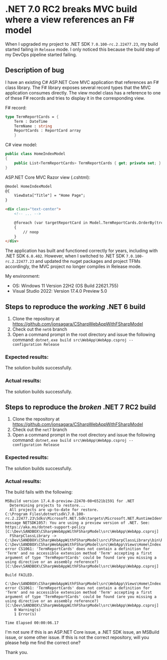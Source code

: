 # .NET 7.0 RC2 breaks MVC build where a view references an F# model

When I upgraded my project to .NET SDK `7.0.100-rc.2.22477.23`, my build started failing in `Release` mode. I only noticed this because the build step of my DevOps pipeline started failing.

## Description of bug

I have an existing C# ASP.NET Core MVC application that references an F# class library. The F# library exposes several record types that the MVC application consumes directly. The view model class has a reference to one of these F# records and tries to display it in the corresponding view.

F# record:

```fsharp
type TermReportCards = {
    Term : DateTime
    TermName : string
    ReportCards : ReportCard array
    }
```

C# view model:

```csharp
public class HomeIndexModel
{
    public List<TermReportCards> TermReportCards { get; private set; } = new();
}
```

ASP.NET Core MVC Razor view (.cshtml):

```html
@model HomeIndexModel
@{
    ViewData["Title"] = "Home Page";
}

<div class="text-center">
    <!-- ... -->

    @foreach (var targetReportCard in Model.TermReportCards.OrderBy(trc => trc.Term))
    {
        // noop
    }
</div>
```

The application has built and functioned correctly for years, including with .NET SDK `6.0.402`. However, when I switched to .NET SDK `7.0.100-rc.2.22477.23` and updated the nuget packages and project TFMs accordingly, the MVC project no longer compiles in Release mode.

My environment:

- OS: Windows 11 Version 22H2 (OS Build 22621.755)
- Visual Studio 2022: Version 17.4.0 Preview 5.0


## Steps to reproduce the *working* .NET 6 build

1. Clone the repository at https://github.com/jonsagara/CSharpWebAppWithFSharpModel
1. Check out the `net6` branch
1. Open a command prompt in the root directory and issue the following command: `dotnet.exe build src\WebApp\WebApp.csproj --configuration Release `

### Expected results:

The solution builds successfully.

### Actual results:

The solution builds successfully.

## Steps to reproduce the *broken* .NET 7 RC2 build

1. Clone the repository at https://github.com/jonsagara/CSharpWebAppWithFSharpModel
1. Check out the `net7` branch
1. Open a command prompt in the root directory and issue the following command: `dotnet.exe build src\WebApp\WebApp.csproj --configuration Release `

### Expected results:

The solution builds successfully.

### Actual results:

The build fails with the following:

```
MSBuild version 17.4.0-preview-22470-08+6521b1591 for .NET
  Determining projects to restore...
  All projects are up-to-date for restore.
C:\Program Files\dotnet\sdk\7.0.100-rc.2.22477.23\Sdks\Microsoft.NET.Sdk\targets\Microsoft.NET.RuntimeIdentifierInference.targets(257,5): message NETSDK1057: You are using a preview version of .NET. See: https://aka.ms/dotnet-support-policy [C:\Dev\SANDBOX\CSharpWebAppWithFSharpModel\src\WebApp\WebApp.csproj]
  FSharpClassLibrary -> C:\Dev\SANDBOX\CSharpWebAppWithFSharpModel\src\FSharpClassLibrary\bin\Release\net7.0\FSharpClassLibrary.dll
C:\Dev\SANDBOX\CSharpWebAppWithFSharpModel\src\WebApp\Views\Home\Index.cshtml(10,80): error CS1061: 'TermReportCards' does not contain a definition for 'Term' and no accessible extension method 'Term' accepting a first argument of type 'TermReportCards' could be found (are you missing a using directive or an assembly reference?) [C:\Dev\SANDBOX\CSharpWebAppWithFSharpModel\src\WebApp\WebApp.csproj]

Build FAILED.

C:\Dev\SANDBOX\CSharpWebAppWithFSharpModel\src\WebApp\Views\Home\Index.cshtml(10,80): error CS1061: 'TermReportCards' does not contain a definition for 'Term' and no accessible extension method 'Term' accepting a first argument of type 'TermReportCards' could be found (are you missing a using directive or an assembly reference?) [C:\Dev\SANDBOX\CSharpWebAppWithFSharpModel\src\WebApp\WebApp.csproj]
    0 Warning(s)
    1 Error(s)

Time Elapsed 00:00:06.17
```

I'm not sure if this is an ASP.NET Core issue, a .NET SDK issue, an MSBuild issue, or some other issue. If this is not the correct repository, will you please help me find the correct one?

Thank you.